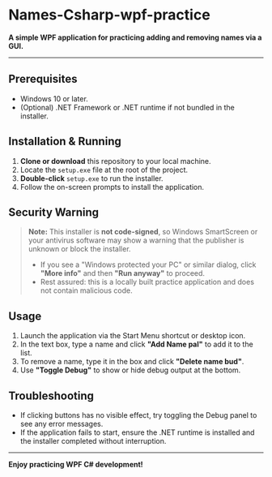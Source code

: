 # Names-Csharp-wpf-practice

**A simple WPF application for practicing adding and removing names via a GUI.**

---

## Prerequisites

* Windows 10 or later.
* (Optional) .NET Framework or .NET runtime if not bundled in the installer.

## Installation & Running

1. **Clone or download** this repository to your local machine.
2. Locate the `setup.exe` file at the root of the project.
3. **Double-click** `setup.exe` to run the installer.
4. Follow the on-screen prompts to install the application.

## Security Warning

> **Note:** This installer is **not code-signed**, so Windows SmartScreen or your antivirus software may show a warning that the publisher is unknown or block the installer.
>
> * If you see a "Windows protected your PC" or similar dialog, click **"More info"** and then **"Run anyway"** to proceed.
> * Rest assured: this is a locally built practice application and does not contain malicious code.

## Usage

1. Launch the application via the Start Menu shortcut or desktop icon.
2. In the text box, type a name and click **"Add Name pal"** to add it to the list.
3. To remove a name, type it in the box and click **"Delete name bud"**.
4. Use **"Toggle Debug"** to show or hide debug output at the bottom.

## Troubleshooting

* If clicking buttons has no visible effect, try toggling the Debug panel to see any error messages.
* If the application fails to start, ensure the .NET runtime is installed and the installer completed without interruption.

---

**Enjoy practicing WPF C# development!**
